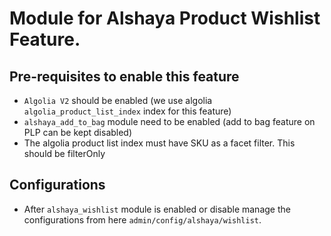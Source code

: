 # Module for Alshaya Product Wishlist Feature.

## Pre-requisites to enable this feature

- `Algolia V2` should be enabled (we use algolia `algolia_product_list_index` index for this feature)
- `alshaya_add_to_bag` module need to be enabled (add to bag feature on PLP can be kept disabled)
- The algolia product list index must have SKU as a facet filter. This should be filterOnly
## Configurations

- After `alshaya_wishlist` module is enabled or disable manage the configurations from here `admin/config/alshaya/wishlist`.